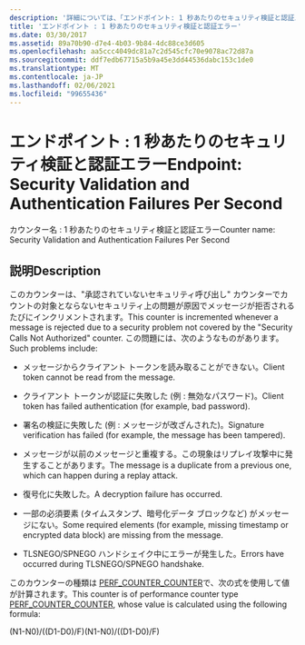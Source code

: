 ```yaml
---
description: '詳細については、「エンドポイント: 1 秒あたりのセキュリティ検証と認証エラー」を参照してください。'
title: 'エンドポイント : 1 秒あたりのセキュリティ検証と認証エラー'
ms.date: 03/30/2017
ms.assetid: 89a70b90-d7e4-4b03-9b84-4dc88ce3d605
ms.openlocfilehash: aa5ccc4049dc81a7c2d545cfc70e9078ac72d87a
ms.sourcegitcommit: ddf7edb67715a5b9a45e3dd44536dabc153c1de0
ms.translationtype: MT
ms.contentlocale: ja-JP
ms.lasthandoff: 02/06/2021
ms.locfileid: "99655436"
---
```

# <a name="endpoint-security-validation-and-authentication-failures-per-second"></a><span data-ttu-id="e8e61-103">エンドポイント : 1 秒あたりのセキュリティ検証と認証エラー</span><span class="sxs-lookup"><span data-stu-id="e8e61-103">Endpoint: Security Validation and Authentication Failures Per Second</span></span>

<span data-ttu-id="e8e61-104">カウンター名 : 1 秒あたりのセキュリティ検証と認証エラー</span><span class="sxs-lookup"><span data-stu-id="e8e61-104">Counter name: Security Validation and Authentication Failures Per Second</span></span>  
  
## <a name="description"></a><span data-ttu-id="e8e61-105">説明</span><span class="sxs-lookup"><span data-stu-id="e8e61-105">Description</span></span>  

 <span data-ttu-id="e8e61-106">このカウンターは、"承認されていないセキュリティ呼び出し" カウンターでカウントの対象とならないセキュリティ上の問題が原因でメッセージが拒否されるたびにインクリメントされます。</span><span class="sxs-lookup"><span data-stu-id="e8e61-106">This counter is incremented whenever a message is rejected due to a security problem not covered by the "Security Calls Not Authorized" counter.</span></span> <span data-ttu-id="e8e61-107">この問題には、次のようなものがあります。</span><span class="sxs-lookup"><span data-stu-id="e8e61-107">Such problems include:</span></span>  
  
- <span data-ttu-id="e8e61-108">メッセージからクライアント トークンを読み取ることができない。</span><span class="sxs-lookup"><span data-stu-id="e8e61-108">Client token cannot be read from the message.</span></span>  
  
- <span data-ttu-id="e8e61-109">クライアント トークンが認証に失敗した (例 : 無効なパスワード)。</span><span class="sxs-lookup"><span data-stu-id="e8e61-109">Client token has failed authentication (for example, bad password).</span></span>  
  
- <span data-ttu-id="e8e61-110">署名の検証に失敗した (例 : メッセージが改ざんされた)。</span><span class="sxs-lookup"><span data-stu-id="e8e61-110">Signature verification has failed (for example, the message has been tampered).</span></span>  
  
- <span data-ttu-id="e8e61-111">メッセージが以前のメッセージと重複する。この現象はリプレイ攻撃中に発生することがあります。</span><span class="sxs-lookup"><span data-stu-id="e8e61-111">The message is a duplicate from a previous one, which can happen during a replay attack.</span></span>  
  
- <span data-ttu-id="e8e61-112">復号化に失敗した。</span><span class="sxs-lookup"><span data-stu-id="e8e61-112">A decryption failure has occurred.</span></span>  
  
- <span data-ttu-id="e8e61-113">一部の必須要素 (タイムスタンプ、暗号化データ ブロックなど) がメッセージにない。</span><span class="sxs-lookup"><span data-stu-id="e8e61-113">Some required elements (for example, missing timestamp or encrypted data block) are missing from the message.</span></span>  
  
- <span data-ttu-id="e8e61-114">TLSNEGO/SPNEGO ハンドシェイク中にエラーが発生した。</span><span class="sxs-lookup"><span data-stu-id="e8e61-114">Errors have occurred during TLSNEGO/SPNEGO handshake.</span></span>  
  
 <span data-ttu-id="e8e61-115">このカウンターの種類は [PERF_COUNTER_COUNTER](/previous-versions/windows/it-pro/windows-server-2003/cc740048(v=ws.10))で、次の式を使用して値が計算されます。</span><span class="sxs-lookup"><span data-stu-id="e8e61-115">This counter is of performance counter type [PERF_COUNTER_COUNTER](/previous-versions/windows/it-pro/windows-server-2003/cc740048(v=ws.10)), whose value is calculated using the following formula:</span></span>  
  
 <span data-ttu-id="e8e61-116">(N1-N0)/((D1-D0)/F)</span><span class="sxs-lookup"><span data-stu-id="e8e61-116">(N1-N0)/((D1-D0)/F)</span></span>
